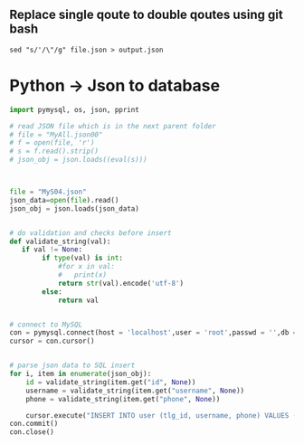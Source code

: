 ## Replace single qoute to double qoutes using git bash
```sed "s/'/\"/g" file.json > output.json```

# Python -> Json to database
```python
import pymysql, os, json, pprint

# read JSON file which is in the next parent folder
# file = "MyAll.json00"
# f = open(file, 'r')
# s = f.read().strip()
# json_obj = json.loads((eval(s)))



file = "MyS04.json"
json_data=open(file).read()
json_obj = json.loads(json_data)


# do validation and checks before insert
def validate_string(val):
   if val != None:
        if type(val) is int:
            #for x in val:
            #   print(x)
            return str(val).encode('utf-8')
        else:
            return val


# connect to MySQL
con = pymysql.connect(host = 'localhost',user = 'root',passwd = '',db = 'tlg')
cursor = con.cursor()


# parse json data to SQL insert
for i, item in enumerate(json_obj):
    id = validate_string(item.get("id", None))
    username = validate_string(item.get("username", None))
    phone = validate_string(item.get("phone", None))

    cursor.execute("INSERT INTO user (tlg_id, username, phone) VALUES (%s,	%s,	%s)", (id,	username,	phone))
con.commit()
con.close()
```
